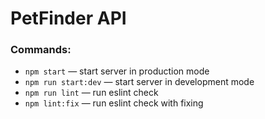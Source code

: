 # PetFinder API

### Commands:

- `npm start` &mdash; start server in production mode
- `npm run start:dev` &mdash; start server in development mode
- `npm run lint` &mdash; run eslint check
- `npm lint:fix` &mdash; run eslint check with fixing
